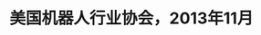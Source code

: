 ---
link: ""
title: "美国机器人行业协会，2013年11月"
description: ""
publishDate: "2013"
preview: ""
home: ""
summary: "一直备受关注的机器人高调进入金属切削领域，执行切削、拆卸、剥离、打磨等作业。从食品到木材乃至飞机发动机部件，各种材料纷纷在加工和精加工中利用机器人金属切削完成切削、研磨、去行刺和抛光工作。科技的进步缩小了传统数控加工和机器人金属切削之间的差距。有些人甚至认为机器人精加工已经是成熟的领域。机器人加工还需要较大的提升才能跻身主流技术。2008年一份白皮书的作者提出：机器人加工的普及面临两大阻碍因素。其一是机械手的刚度不足。其二是难以将CAD编程转换成机器人路径。机器人产业尽了很大的努力克服障碍。大部分主流机器人制造商推出了专用采用高刚度设计的机器人。机器人原始设备制造商和其他软件开发商推出了能够更流畅、更精确地完成编程的仿真及CAD至路径软件。此外，众多专业末端工具（EOAT）、力控制技术及其他精密工具的加入也起到了推波助澜的作用。"
application: ""
industry: ""
article: "机器人金属切削"
articleImagePath: "/assets/images/success/WhyRobotsAreTakingItOff.jpg"
articleUrl: "https://www.robotmaster.com/assets/data/pdf/Robotics_WhyRobotsAreTakingItOff.pdf"
language: "zh"
---